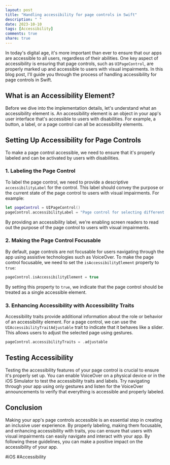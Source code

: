 ```yaml
---
layout: post
title: "Handling accessibility for page controls in Swift"
description: " "
date: 2023-10-10
tags: [Accessibility]
comments: true
share: true
---
```


In today's digital age, it's more important than ever to ensure that our apps are accessible to all users, regardless of their abilities. One key aspect of accessibility is ensuring that page controls, such as `UIPageControl`, are properly marked up and accessible to users with visual impairments. In this blog post, I'll guide you through the process of handling accessibility for page controls in Swift.

## What is an Accessibility Element?

Before we dive into the implementation details, let's understand what an accessibility element is. An accessibility element is an object in your app's user interface that's accessible to users with disabilities. For example, a button, a label, or a page control can all be accessibility elements.

## Setting Up Accessibility for Page Controls

To make a page control accessible, we need to ensure that it's properly labeled and can be activated by users with disabilities.

### 1. Labeling the Page Control

To label the page control, we need to provide a descriptive `accessibilityLabel` for the control. This label should convey the purpose or the current state of the page control to users with visual impairments. For example:

```swift
let pageControl = UIPageControl()
pageControl.accessibilityLabel = "Page control for selecting different pages"
```

By providing an accessibility label, we're enabling screen readers to read out the purpose of the page control to users with visual impairments.

### 2. Making the Page Control Focusable

By default, page controls are not focusable for users navigating through the app using assistive technologies such as VoiceOver. To make the page control focusable, we need to set the `isAccessibilityElement` property to `true`:

```swift
pageControl.isAccessibilityElement = true
```

By setting this property to `true`, we indicate that the page control should be treated as a single accessible element.

### 3. Enhancing Accessibility with Accessibility Traits

Accessibility traits provide additional information about the role or behavior of an accessibility element. For a page control, we can use the `UIAccessibilityTraitAdjustable` trait to indicate that it behaves like a slider. This allows users to adjust the selected page using gestures.

```swift
pageControl.accessibilityTraits = .adjustable
```

## Testing Accessibility

Testing the accessibility features of your page control is crucial to ensure it's properly set up. You can enable VoiceOver on a physical device or in the iOS Simulator to test the accessibility traits and labels. Try navigating through your app using only gestures and listen for the VoiceOver announcements to verify that everything is accessible and properly labeled.

## Conclusion

Making your app's page controls accessible is an essential step in creating an inclusive user experience. By properly labeling, making them focusable, and enhancing accessibility with traits, you can ensure that users with visual impairments can easily navigate and interact with your app. By following these guidelines, you can make a positive impact on the accessibility of your app.

#iOS #Accessibility